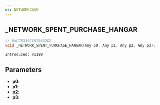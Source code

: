 ```yaml
---
ns: NETWORKCASH
---
```

## _NETWORK_SPENT_PURCHASE_HANGAR

```c
// 0xCCB339CC970452DA
void _NETWORK_SPENT_PURCHASE_HANGAR(Any p0, Any p1, Any p2, Any p3);
```

```
Introduced: v1180
```

## Parameters
* **p0**:
* **p1**:
* **p2**:
* **p3**:


